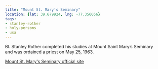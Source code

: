```yaml
---
title: "Mount St. Mary's Seminary"
location: {lat: 39.679924, lng: -77.356056}
tags:
- stanley-rother
- holy-persons
- usa
---
```


Bl. Stanley Rother completed his studies at Mount Saint Mary’s Seminary and was ordained a priest on May 25, 1963.

[Mount St. Mary's Seminary official site](https://seminary.msmary.edu/)
